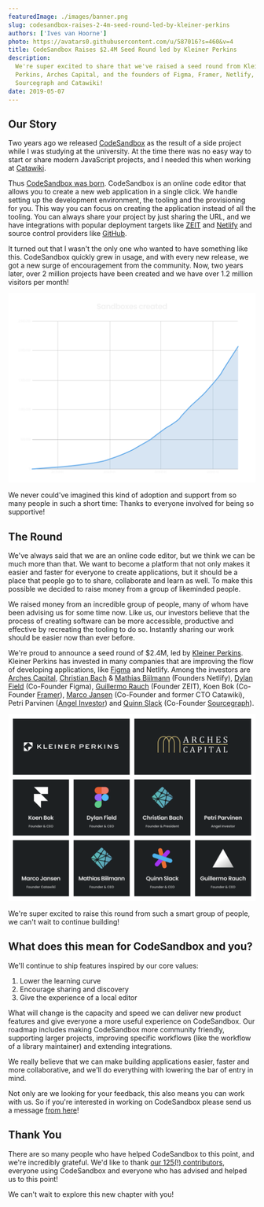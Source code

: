 ```yaml
---
featuredImage: ./images/banner.png
slug: codesandbox-raises-2-4m-seed-round-led-by-kleiner-perkins
authors: ['Ives van Hoorne']
photo: https://avatars0.githubusercontent.com/u/587016?s=460&v=4
title: CodeSandbox Raises $2.4M Seed Round led by Kleiner Perkins
description:
  We're super excited to share that we've raised a seed round from Kleiner
  Perkins, Arches Capital, and the founders of Figma, Framer, Netlify, ZEIT,
  Sourcegraph and Catawiki!
date: 2019-05-07
---
```


## Our Story

Two years ago we released [CodeSandbox](https://codesandbox.io) as the result of
a side project while I was studying at the university. At the time there was no
easy way to start or share modern JavaScript projects, and I needed this when
working at [Catawiki](https://catawiki.com).

Thus [CodeSandbox was born](/post/codesandbox-an-online-react-editor).
CodeSandbox is an online code editor that allows you to create a new web
application in a single click. We handle setting up the development environment,
the tooling and the provisioning for you. This way you can focus on creating the
application instead of all the tooling. You can always share your project by
just sharing the URL, and we have integrations with popular deployment targets
like [ZEIT](https://zeit.co) and [Netlify](https://netlify.com) and source
control providers like [GitHub](https://github.com).

It turned out that I wasn't the only one who wanted to have something like this.
CodeSandbox quickly grew in usage, and with every new release, we got a new
surge of encouragement from the community. Now, two years later, over 2 million
projects have been created and we have over 1.2 million visitors per month!

![Amount of sandboxes created in the past two years](./images/sandboxes-created.png)

We never could've imagined this kind of adoption and support from so many people
in such a short time: Thanks to everyone involved for being so supportive!

## The Round

We've always said that we are an online code editor, but we think we can be much
more than that. We want to become a platform that not only makes it easier and
faster for everyone to create applications, but it should be a place that people
go to to share, collaborate and learn as well. To make this possible we decided
to raise money from a group of likeminded people.

We raised money from an incredible group of people, many of whom have been
advising us for some time now. Like us, our investors believe that the process
of creating software can be more accessible, productive and effective by
recreating the tooling to do so. Instantly sharing our work should be easier now
than ever before.

We're proud to announce a seed round of \$2.4M, led by
[Kleiner Perkins](https://kleinerperkins.com). Kleiner Perkins has invested in
many companies that are improving the flow of developing applications, like
[Figma](https://figma.com) and Netlify. Among the investors are
[Arches Capital](https://arches.capital),
[Christian Bach](https://twitter.com/Chr_Bach) &
[Mathias Biilmann](https://twitter.com/biilmann) (Founders Netlify),
[Dylan Field](https://twitter.com/zoink) (Co-Founder Figma),
[Guillermo Rauch](https://twitter.com/rauchg) (Founder ZEIT), Koen Bok
(Co-Founder [Framer](https://framer.com)),
[Marco Jansen](https://linkedin.com/in/marcojansen) (Co-Founder and former CTO
Catawiki), Petri Parvinen ([Angel Investor](http://arctum.fi)) and
[Quinn Slack](https://twitter.com/sqs) (Co-Founder
[Sourcegraph](https://sourcegraph.com)).

![Our seed investors](./images/seed-investors.png)

We're super excited to raise this round from such a smart group of people, we
can't wait to continue building!

## What does this mean for CodeSandbox and you?

We'll continue to ship features inspired by our core values:

1.  Lower the learning curve
2.  Encourage sharing and discovery
3.  Give the experience of a local editor

What will change is the capacity and speed we can deliver new product features
and give everyone a more useful experience on CodeSandbox. Our roadmap includes
making CodeSandbox more community friendly, supporting larger projects,
improving specific workflows (like the workflow of a library maintainer) and
extending integrations.

We really believe that we can make building applications easier, faster and more
collaborative, and we'll do everything with lowering the bar of entry in mind.

Not only are we looking for your feedback, this also means you can work with us.
So if you're interested in working on CodeSandbox please send us a message
[from here](https://codesandbox.io/jobs)!

## Thank You

There are so many people who have helped CodeSandbox to this point, and we're
incredibly grateful. We'd like to thank
[our 125(!) contributors](https://github.com/codesandbox/codesandbox-client#contributors),
everyone using CodeSandbox and everyone who has advised and helped us to this
point!

We can't wait to explore this new chapter with you!
